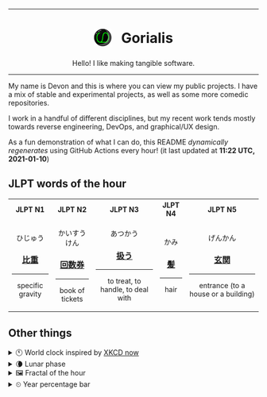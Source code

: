 ***

<h1 align="center">
<sub>
    <img src="readme/resources/avatar.png" height="36">
</sub>
&nbsp;
Gorialis
</h1>
<p align="center">
Hello! I like making tangible software.
</p>

***

My name is Devon and this is where you can view my public projects. I have a mix of stable and experimental projects, as well as some more comedic repositories.

I work in a handful of different disciplines, but my recent work tends mostly towards reverse engineering, DevOps, and graphical/UX design.

As a fun demonstration of what I can do, this README *dynamically regenerates* using GitHub Actions every hour! (it last updated at **11:22 UTC, 2021-01-10**)

<h2>JLPT words of the hour</h2>
<table>
    <tr>
        <th>JLPT N1</th>
        <th>JLPT N2</th>
        <th>JLPT N3</th>
        <th>JLPT N4</th>
        <th>JLPT N5</th>
    </tr>
    <tr>
        <td>
            <p align="center">ひじゅう</p>
            <h3 align="center"><b><a href="https://jisho.org/search/%E6%AF%94%E9%87%8D">比重</a></b></h3>
            <hr>
            <p align="center">specific gravity</p>
        </td>
        <td>
            <p align="center">かいすうけん</p>
            <h3 align="center"><b><a href="https://jisho.org/search/%E5%9B%9E%E6%95%B0%E5%88%B8">回数券</a></b></h3>
            <hr>
            <p align="center">book of tickets</p>
        </td>
        <td>
            <p align="center">あつかう</p>
            <h3 align="center"><b><a href="https://jisho.org/search/%E6%89%B1%E3%81%86">扱う</a></b></h3>
            <hr>
            <p align="center">to treat,<wbr> to handle,<wbr> to deal with</p>
        </td>
        <td>
            <p align="center">かみ</p>
            <h3 align="center"><b><a href="https://jisho.org/search/%E9%AB%AA">髪</a></b></h3>
            <hr>
            <p align="center">hair</p>
        </td>
        <td>
            <p align="center">げんかん</p>
            <h3 align="center"><b><a href="https://jisho.org/search/%E7%8E%84%E9%96%A2">玄関</a></b></h3>
            <hr>
            <p align="center">entrance (to a house or a building)</p>
        </td>
    </tr>
</table>

<h2>Other things</h2>
<details>
<summary>🕚  World clock inspired by <a href="https://xkcd.com/now">XKCD now</a></summary>

> <img src="generated/now.png" width="512">

</details>
<details>
<summary>🌘 Lunar phase</summary>

The moon is approximately 92.78% through its phase (Waning Crescent).

</details>
<details>
<summary>&#x1f5bc; Fractal of the hour</summary>

> <img src="generated/fractal.png" width="512">

</details>
<details>
<summary>&#x23f2; Year percentage bar</summary>
<pre><code>2021 [▁▁▁▁▁▁▁▁▁▁▁▁▁▁▁▁▁▁▁▁] 2.60%</code></pre>
</details>

